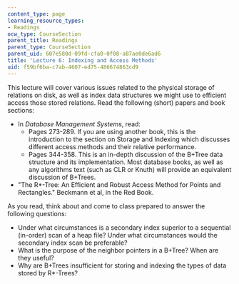 ```yaml
---
content_type: page
learning_resource_types:
- Readings
ocw_type: CourseSection
parent_title: Readings
parent_type: CourseSection
parent_uid: 607e580d-09fd-cfa0-0f08-a87ae0de6ad6
title: 'Lecture 6: Indexing and Access Methods'
uid: f59bf6ba-c7ab-4607-ed75-486674863cd9
---
```


This lecture will cover various issues related to the physical storage of relations on disk, as well as index data structures we might use to efficient access those stored relations. Read the following (short) papers and book sections:

*   In _Database Management Systems_, read:
    *   Pages 273-289. If you are using another book, this is the introduction to the section on Storage and Indexing which discusses different access methods and their relative performance.
    *   Pages 344-358. This is an in-depth discussion of the B+Tree data structure and its implementation. Most database books, as well as any algorithms text (such as CLR or Knuth) will provide an equivalent discussion of B+Trees.
*   "The R\*-Tree: An Efficient and Robust Access Method for Points and Rectangles." Beckmann et al, in the Red Book.

As you read, think about and come to class prepared to answer the following questions:

*   Under what circumstances is a secondary index superior to a sequential (in-order) scan of a heap file? Under what circumstances would the secondary index scan be preferable?
*   What is the purpose of the neighbor pointers in a B+Tree? When are they useful?
*   Why are B+Trees insufficient for storing and indexing the types of data stored by R\*-Trees?